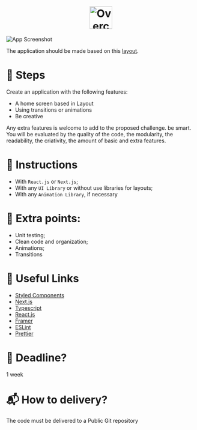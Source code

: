 <h1 align="center">
  <img alt="Overcode" src="https://i.ibb.co/k1HgdVP/Logo.png" height="60px" />
</h1>

![App Screenshot](https://i.ibb.co/613mqN2/Home-Dark.png)

The application should be made based on this [layout](https://www.figma.com/file/lpNy2FDAILuxhwwPn4Vz0H/Front-end-Challenge-Bravosul?node-id=0%3A1).

# :shoe: Steps

Create an application with the following features:
* A home screen based in Layout
* Using transitions or animations
* Be creative

Any extra features is welcome to add to the proposed challenge. be smart. You will be evaluated by the quality of the code, the modularity, the readability, the criativity, the amount of basic and extra features.

# :bookmark: Instructions

* With `React.js` or `Next.js`;
* With any `UI Library` or without use libraries for layouts;
* With any `Animation Library`, if necessary

# :1st_place_medal: Extra points:
* Unit testing;
* Clean code and organization;
* Animations;
* Transitions

# :link: Useful Links
* [Styled Components](https://styled-components.com/)
* [Next.js](https://nextjs.org/)
* [Typescript](typescriptlang.org)
* [React.js](https://reactjs.org/)
* [Framer](https://www.framer.com/motion/)
* [ESLint](https://eslint.org/)
* [Prettier](https://prettier.io/)

# :date: Deadline?
1 week

# :mailbox_with_mail: How to delivery?
The code must be delivered to a Public Git repository

